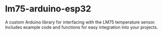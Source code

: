 # lm75-arduino-esp32
A custom Arduino library for interfacing with the LM75 temperature sensor. Includes example code and functions for easy integration into your projects.
